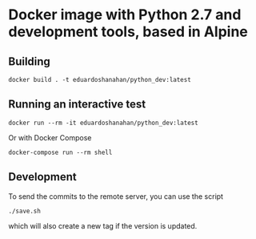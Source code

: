 # Docker image with Python 2.7 and development tools, based in Alpine

## Building

```
docker build . -t eduardoshanahan/python_dev:latest
```

## Running an interactive test

```
docker run --rm -it eduardoshanahan/python_dev:latest
```

Or with Docker Compose

```
docker-compose run --rm shell
```
## Development

To send the commits to the remote server, you can use the script

```
./save.sh
```

which will also create a new tag if the version is updated.
